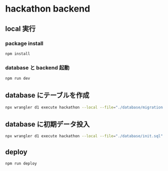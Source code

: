 # hackathon backend

## local 実行

### package install

```zsh
npm install
```

### database と backend 起動

```zsh
npm run dev
```

## database にテーブルを作成

```zsh
npx wrangler d1 execute hackathon --local --file="./database/migration.sql
```

## database に初期データ投入

```zsh
npx wrangler d1 execute hackathon --local --file="./database/init.sql"
```

## deploy

```zsh
npm run deploy
```
